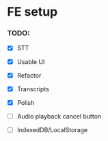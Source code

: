 # FE setup

### TODO:
- [x] STT
- [x] Usable UI
- [x] Refactor
- [x] Transcripts
- [x] Polish
- [ ] Audio playback cancel button
- [ ] IndexedDB/LocalStorage



